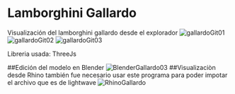 # Lamborghini Gallardo
Visualización del lamborghini gallardo desde el explorador
![gallardoGit01](https://user-images.githubusercontent.com/51276791/215120359-818bf875-457e-498d-939d-398231ed68a6.png)
![gallardoGit02](https://user-images.githubusercontent.com/51276791/215120364-eb194494-38ca-453a-ad81-eb5ba30b6ed0.png)
![gallardoGit03](https://user-images.githubusercontent.com/51276791/215120365-7ebeebea-a845-4ea6-8404-18e3c8f5aa16.png)

Libreria usada: ThreeJs

##Edición del modelo en Blender
![BlenderGallardo03](https://user-images.githubusercontent.com/51276791/215120694-3fd0c1a7-c2ea-4679-a834-a54f934a7e09.png)
##Visualizaciòn desde Rhino
también fue necesario usar este programa para poder impotar el archivo que es de lightwave
![RhinoGallardo](https://user-images.githubusercontent.com/51276791/215120758-6dc0d431-28f4-4f40-96b0-734f28a5ae73.png)

